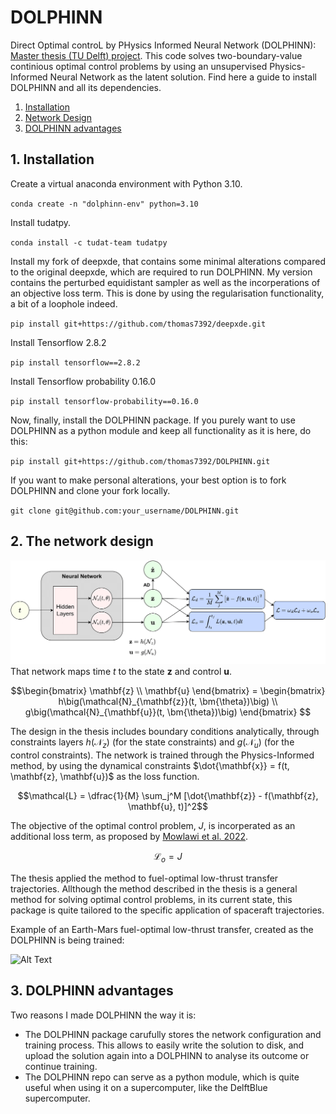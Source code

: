 # DOLPHINN

Direct Optimal controL by PHysics Informed Neural Network (DOLPHINN): [Master thesis (TU Delft) project](https://repository.tudelft.nl/islandora/object/uuid%3Abef00e5f-cab2-41e9-af8d-747d1e9284ea?collection=education). This code solves two-boundary-value continious optimal control problems by using an unsupervised Physics-Informed Neural Network as the latent solution. Find here a guide to install DOLPHINN and all its dependencies.

1. [Installation](#installation)
2. [Network Design](#design)
3. [DOLPHINN advantages](#advantages)

## 1. Installation <a name="installation"></a>
Create a virtual anaconda environment with Python 3.10.

`conda create -n "dolphinn-env" python=3.10`

Install tudatpy.

`conda install -c tudat-team tudatpy`

Install my fork of deepxde, that contains some minimal alterations compared to the original deepxde, which are required to run DOLPHINN. My version contains the perturbed equidistant sampler as well as the incorperations of an objective loss term. This is done by using the regularisation functionality, a bit of a loophole indeed.

`pip install git+https://github.com/thomas7392/deepxde.git`


Install Tensorflow 2.8.2

`pip install tensorflow==2.8.2`

Install Tensorflow probability 0.16.0

`pip install tensorflow-probability==0.16.0`

Now, finally, install the DOLPHINN package. If you purely want to use DOLPHINN as a python module and keep all functionality as it is here, do this:

`pip install git+https://github.com/thomas7392/DOLPHINN.git`

If you want to make personal alterations, your best option is to fork DOLPHINN and clone your fork locally.

`git clone git@github.com:your_username/DOLPHINN.git`


## 2. The network design <a name="design"></a>
![Alt text](Images/method_overview.png)
That network maps time $t$ to the state $\mathbf{z}$ and control $\mathbf{u}$.

$$\begin{bmatrix} \mathbf{z} \\ \mathbf{u} \end{bmatrix} = \begin{bmatrix} h\big(\mathcal{N}_{\mathbf{z}}(t, \bm{\theta})\big) \\ g\big(\mathcal{N}_{\mathbf{u}}(t, \bm{\theta})\big) \end{bmatrix} $$

The design in the thesis includes boundary conditions analytically, through constraints layers $h(\mathcal{N}_z)$ (for the state constraints) and $g(\mathcal{N}_u)$ (for the control constraints). The network is trained through the Physics-Informed method, by using the dynamical constraints $\dot{\mathbf{x}} = f(t, \mathbf{z}, \mathbf{u})$ as the loss function.

$$\mathcal{L} = \dfrac{1}{M} \sum_j^M [\dot{\mathbf{z}} - f(\mathbf{z}, \mathbf{u}, t)]^2$$

The objective of the optimal control problem, $J$, is incorperated as an additional loss term, as proposed by [Mowlawi et al. 2022](https://www.sciencedirect.com/science/article/abs/pii/S002199912200794X).

$$\mathcal{L}_o = J$$

The thesis applied the method to fuel-optimal low-thrust transfer trajectories. Allthough the method described in the thesis is a general method for solving optimal control problems, in its current state, this package is quite tailored to the specific application of spaceraft trajectories.

Example of an Earth-Mars fuel-optimal low-thrust transfer, created as the DOLPHINN is being trained:

![Alt Text](Images/animation.gif)

## 3. DOLPHINN advantages <a name="advantages"></a>

Two reasons I made DOLPHINN the way it is:
* The DOLPHINN package carufully stores the network configuration and training process. This allows to easily write the solution to disk, and upload the solution again into a DOLPHINN to analyse its outcome or continue training.
* The DOLPHINN repo can serve as a python module, which is quite useful when using it on a supercomputer, like the DelftBlue supercomputer.



